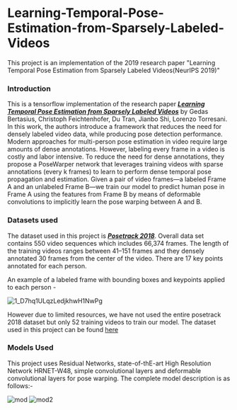 # Learning-Temporal-Pose-Estimation-from-Sparsely-Labeled-Videos
This project is an implementation of the 2019 research paper "Learning Temporal Pose Estimation from Sparsely Labeled Videos(NeurIPS 2019)"

### Introduction
This is a tensorflow implementation of the research paper [***Learning Temporal Pose Estimation from Sparsely Labeled Videos***](https://arxiv.org/abs/1906.04016) by Gedas Bertasius, Christoph Feichtenhofer, Du Tran, Jianbo Shi, Lorenzo Torresani. In this work, the authors introduce a framework that reduces the need for densely labeled video data, while producing pose detection performance. Modern approaches for multi-person pose estimation in video require large amounts of dense annotations. However, labeling every frame in a video is costly and labor intensive. To reduce the need for dense annotations, they propose a PoseWarper network that leverages training videos with sparse annotations (every k frames) to learn to perform dense temporal pose propagation and estimation. Given a pair of video frames—a labeled Frame A and an unlabeled Frame B—we train our model to predict human pose in Frame A using the features from Frame B by means of deformable convolutions to implicitly learn the pose warping between A and B.  

### Datasets used
The dataset used in this project is [***Posetrack 2018***](https://posetrack.net/users/download.php). Overall data set contains 550 video sequences which includes 66,374 frames. The length of the training videos ranges between 41–151 frames and they densely annotated 30 frames from the center of the video. There are 17 key points annotated for each person. 

An example of a labeled frame with bounding boxes and keypoints applied to each person -

![1_D7hq1ULqzLedjkhwH1NwPg](https://user-images.githubusercontent.com/45999827/82748359-ca346580-9dbe-11ea-9162-6543508b1e01.jpeg)

However due to limited resources, we have not used the entire posetrack 2018 dataset but only 52 training videos to train our model. The  dataset used in this project can be found [here](https://drive.google.com/drive/folders/1CFvc1NeO3Un9aE1tf5GL4TAaifrlR2nv?usp=sharing)

### Models Used
This project uses Residual Networks, state-of-thE-art High Resolution Network HRNET-W48, simple convolutional layers and deformable convolutional layers for pose warping. The complete model description is as follows:-

![mod](https://user-images.githubusercontent.com/45999827/82759634-499c5600-9e0c-11ea-9e0d-60a89f078036.JPG)
![mod2](https://user-images.githubusercontent.com/45999827/82759724-c62f3480-9e0c-11ea-97b0-19627f172f6c.JPG)

